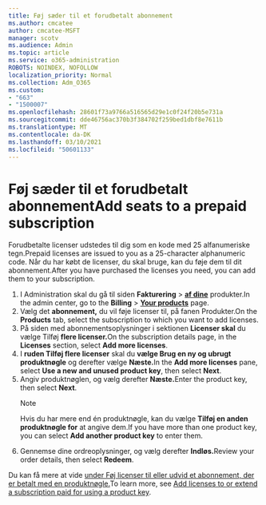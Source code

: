 ```yaml
---
title: Føj sæder til et forudbetalt abonnement
ms.author: cmcatee
author: cmcatee-MSFT
manager: scotv
ms.audience: Admin
ms.topic: article
ms.service: o365-administration
ROBOTS: NOINDEX, NOFOLLOW
localization_priority: Normal
ms.collection: Adm_O365
ms.custom:
- "663"
- "1500007"
ms.openlocfilehash: 28601f73a9766a516565d29e1c0f24f20b5e731a
ms.sourcegitcommit: dde46756ac370b3f384702f259bed1dbf8e7611b
ms.translationtype: MT
ms.contentlocale: da-DK
ms.lasthandoff: 03/10/2021
ms.locfileid: "50601133"
---
```

# <a name="add-seats-to-a-prepaid-subscription"></a><span data-ttu-id="62925-102">Føj sæder til et forudbetalt abonnement</span><span class="sxs-lookup"><span data-stu-id="62925-102">Add seats to a prepaid subscription</span></span>

<span data-ttu-id="62925-103">Forudbetalte licenser udstedes til dig som en kode med 25 alfanumeriske tegn.</span><span class="sxs-lookup"><span data-stu-id="62925-103">Prepaid licenses are issued to you as a 25-character alphanumeric code.</span></span> <span data-ttu-id="62925-104">Når du har købt de licenser, du skal bruge, kan du føje dem til dit abonnement.</span><span class="sxs-lookup"><span data-stu-id="62925-104">After you have purchased the licenses you need, you can add them to your subscription.</span></span>

1. <span data-ttu-id="62925-105">I Administration skal du gå til siden **Fakturering**  >  **[af dine](https://go.microsoft.com/fwlink/p/?linkid=842054)** produkter.</span><span class="sxs-lookup"><span data-stu-id="62925-105">In the admin center, go to the **Billing** > **[Your products](https://go.microsoft.com/fwlink/p/?linkid=842054)** page.</span></span>
2. <span data-ttu-id="62925-106">Vælg det **abonnement,** du vil føje licenser til, på fanen Produkter.</span><span class="sxs-lookup"><span data-stu-id="62925-106">On the **Products** tab, select the subscription to which you want to add licenses.</span></span>
3. <span data-ttu-id="62925-107">På siden med abonnementsoplysninger i sektionen **Licenser skal** du vælge Tilføj **flere licenser.**</span><span class="sxs-lookup"><span data-stu-id="62925-107">On the subscription details page, in the **Licenses** section, select **Add more licenses**.</span></span>
4. <span data-ttu-id="62925-108">I **ruden Tilføj flere licenser** skal du **vælge Brug en ny og ubrugt produktnøgle** og derefter vælge **Næste.**</span><span class="sxs-lookup"><span data-stu-id="62925-108">In the **Add more licenses** pane, select **Use a new and unused product key**, then select **Next**.</span></span>
5. <span data-ttu-id="62925-109">Angiv produktnøglen, og vælg derefter **Næste.**</span><span class="sxs-lookup"><span data-stu-id="62925-109">Enter the product key, then select **Next**.</span></span>
    > [!NOTE]
    > <span data-ttu-id="62925-110">Hvis du har mere end én produktnøgle, kan du vælge **Tilføj en anden produktnøgle for** at angive dem.</span><span class="sxs-lookup"><span data-stu-id="62925-110">If you have more than one product key, you can select **Add another product key** to enter them.</span></span>
6. <span data-ttu-id="62925-111">Gennemse dine ordreoplysninger, og vælg derefter **Indløs.**</span><span class="sxs-lookup"><span data-stu-id="62925-111">Review your order details, then select **Redeem**.</span></span>

<span data-ttu-id="62925-112">Du kan få mere at vide [under Føj licenser til eller udvid et abonnement, der er betalt med en produktnøgle.](https://docs.microsoft.com/microsoft-365/commerce/licenses/add-licenses-using-product-key)</span><span class="sxs-lookup"><span data-stu-id="62925-112">To learn more, see [Add licenses to or extend a subscription paid for using a product key](https://docs.microsoft.com/microsoft-365/commerce/licenses/add-licenses-using-product-key).</span></span>